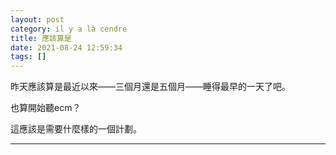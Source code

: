 ```yaml
---
layout: post
category: il y a là cendre
title: 應該算是
date: 2021-08-24 12:59:34
tags: []
---
```


昨天應該算是最近以來——三個月還是五個月——睡得最早的一天了吧。

也算開始聽ecm？

這應該是需要什麼樣的一個計劃。



------






